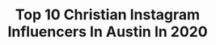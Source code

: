 ---
title: Top 10 Christian Instagram Influencers In Austin In 2020
description: >-
  Find top christian Instagram influencers in Austin in 2020. Most popular hashtags: #workout #photography #model #excited.
platform: Instagram
profiles:
  - username: "maxjmichel"
    fullname: >-
      Max Michel
    location: "United States"
    followers: 42936
    engagement: 222
    commentsToLikes: 0.022187
    avatar: "https://scontent-ams4-1.cdninstagram.com/v/t51.2885-19/s320x320/39126834_286735435448883_6611063126588653568_n.jpg?_nc_ht=scontent-ams4-1.cdninstagram.com&_nc_ohc=E1QMVZUt_igAX9h_zBC&oh=95510678442e2148d44e0be195ea784a&oe=5EBB4D5F"
    verified: false
    hashtags: "#sig, #p320x5legion, #stayhungy, #performancetraining"
  - username: "boostedmustangs"
    fullname: >-
      𝐌𝐮𝐬𝐭𝐚𝐧𝐠 𝐏𝐢𝐜𝐬 | 𝐕𝐢𝐝𝐞𝐨𝐬
    location: "United States"
    followers: 139079
    engagement: 148
    commentsToLikes: 0.015050
    avatar: "https://scontent-ams4-1.cdninstagram.com/v/t51.2885-19/s320x320/90998111_2289095744724950_7678825759112167424_n.jpg?_nc_ht=scontent-ams4-1.cdninstagram.com&_nc_ohc=4rqAMNBl5iQAX-KYw0c&oh=356e54aab0f81d023984011793c5bc84&oe=5EBC56ED"
    verified: false
    hashtags: "#matteblack, #foxbody, #racingcars, #bullittmustang"
  - username: "dr.joelseedman_ahp"
    fullname: >-
      Joel Seedman
    location: "United States"
    followers: 175362
    engagement: 124
    commentsToLikes: 0.052052
    avatar: "https://scontent-lhr8-1.cdninstagram.com/v/t51.2885-19/s320x320/68891578_429148751018459_7538964963776266240_n.jpg?_nc_ht=scontent-lhr8-1.cdninstagram.com&_nc_ohc=Q9chjf-YRL8AX-4j_tL&oh=5b50f1413e41649195dca84b2deea237&oe=5EBBFBA4"
    verified: true
    hashtags: "#igfit, #fitfam, #nogym, #sprinting"
  - username: "klgregg03"
    fullname: >-
      Kati Lynn Gregg🌸
    location: "United States"
    followers: 4673
    engagement: 1139
    commentsToLikes: 0.055860
    avatar: "https://scontent-ams4-1.cdninstagram.com/v/t51.2885-19/s320x320/74381106_447307059496836_8360295141793071104_n.jpg?_nc_ht=scontent-ams4-1.cdninstagram.com&_nc_ohc=2wDjG2FJhhsAX87N4V7&oh=26531ea1d62248be0a95e69c986876a4&oe=5EBAB73B"
    verified: false
    hashtags: "#foru, #pov, #teambelieve, #ultrasmoothmoves"
  - username: "jrsbookreads"
    fullname: >-
      J E S S I C A
    location: "United States"
    followers: 2234
    engagement: 2294
    commentsToLikes: 0.120267
    avatar: "https://scontent-ssn1-1.cdninstagram.com/v/t51.2885-19/s320x320/79821807_1584006461738744_4650753109671280640_n.jpg?_nc_ht=scontent-ssn1-1.cdninstagram.com&_nc_ohc=_yyGuApFB8sAX8flQIP&oh=bf3a88204cc1993c8f812fefd5e4e904&oe=5EA59AC4"
    verified: false
    hashtags: "#bookstagram, #crescentcity, #bookstack, #marchtbr"
  - username: "austin_ernst"
    fullname: >-
      A U S T I N    E R N S T
    location: "United States"
    followers: 17848
    engagement: 484
    commentsToLikes: 0.022040
    avatar: "https://scontent-lhr8-1.cdninstagram.com/v/t51.2885-19/s320x320/72221578_1005166326499272_330462896947462144_n.jpg?_nc_ht=scontent-lhr8-1.cdninstagram.com&_nc_ohc=GXVRxnjmsRQAX-oKoVE&oh=61e1f6b468422c51859d49ab0bb766aa&oe=5EB8EC67"
    verified: false
    hashtags: "#gif, #2020vision"
  - username: "plnu"
    fullname: >-
      Point Loma Nazarene University
    location: "United States"
    followers: 14865
    engagement: 736
    commentsToLikes: 0.009023
    avatar: "https://scontent-ams4-1.cdninstagram.com/v/t51.2885-19/14716504_1832229483689246_1277901616946610176_a.jpg?_nc_ht=scontent-ams4-1.cdninstagram.com&_nc_ohc=G1rCVHd3C3sAX8j62mv&oh=bcd05853842c1eb7c70afa0228360c19&oe=5EB1C4F6"
    verified: false
    hashtags: "#casedistrictvii, #happyvalentinesday, #leapday, #virtualplnu"
  - username: "michael_vahl_artwork"
    fullname: >-
      Michael Vahl
    location: "United States"
    followers: 15435
    engagement: 193
    commentsToLikes: 0.063952
    avatar: "https://scontent-amt2-1.cdninstagram.com/v/t51.2885-19/s320x320/89367498_225343865288334_1830273654328393728_n.jpg?_nc_ht=scontent-amt2-1.cdninstagram.com&_nc_ohc=RcEAxlN19p0AX_V-KFb&oh=deff8a09d52f71a4d917971c4ca67239&oe=5EB8E550"
    verified: false
    hashtags: "#thomasshelby, #portrait, #quarantineart, #colorado"
  - username: "dimtillard"
    fullname: >-
      Tim Dillard
    location: "United States"
    followers: 47651
    engagement: 143
    commentsToLikes: 0.026520
    avatar: "https://scontent-ams4-1.cdninstagram.com/v/t51.2885-19/s320x320/72149944_761226820997238_7003652364695502848_n.jpg?_nc_ht=scontent-ams4-1.cdninstagram.com&_nc_ohc=0578oKrOlTEAX-GzcZx&oh=eaf1feadb6394e427c49cb0bcacc4c84&oe=5EA76C67"
    verified: true
    hashtags: "#blackpanther, #tbt, #mar10, #tbt"
  - username: "codykinsfather"
    fullname: >-
      Cody Kinsfather
    location: "United States"
    followers: 28824
    engagement: 477
    commentsToLikes: 0.021856
    avatar: "https://scontent-lhr8-1.cdninstagram.com/v/t51.2885-19/s320x320/47222966_600113617099922_5077086046101962752_n.jpg?_nc_ht=scontent-lhr8-1.cdninstagram.com&_nc_ohc=bdFGJ9VZRaUAX9YGGTj&oh=42270888d2635bddb0d9e768edcb6af1&oe=5EBBF982"
    verified: false
    hashtags: "#dapper, #fashion, #blacksand, #cutefringe"
---